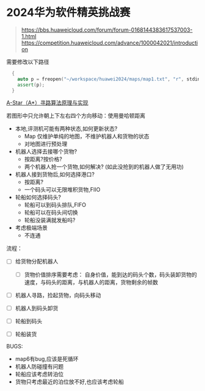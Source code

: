 # 2024华为软件精英挑战赛
> https://bbs.huaweicloud.com/forum/forum-0168144383617537003-1.html
> https://competition.huaweicloud.com/advance/1000042021/introduction



需要修改以下路径

```cpp
  {
    auto p = freopen("~/workspace/huawei2024/maps/map1.txt", "r", stdin);
    assert(p);
  }
```


[A-Star（A*）寻路算法原理与实现](https://zhuanlan.zhihu.com/p/385733813)

若图形中只允许朝上下左右四个方向移动：使用曼哈顿距离


- 本地,评测机可能有两种状态,如何更新状态?
  - Map 仅维护单纯的地图，不维护机器人和货物的状态
  - 对地图进行预处理
- 机器人选择去接哪个货物?
  - 按距离?按价格?
  - 两个机器人抢一个货物,如何解决? (如此没抢到的机器人做了无用功)
- 机器人接到货物后,如何选择港口?
  - 按距离?
  - 一个码头可以无限堆积货物,FIIO
- 轮船如何选择码头?
  - 轮船可以到码头排队,FIFO
  - 轮船可以在码头间切换
  - 轮船没装满就发船吗?
- 考虑极端场景
  - 不连通


流程：

- [ ] 给货物分配机器人
  - [ ] 货物价值排序需要考虑： 自身价值，能到达的码头个数，码头装卸货物的速度，与码头的距离，与机器人的距离，货物剩余的帧数
- [ ] 机器人寻路，捡起货物，向码头移动
- [ ] 机器人到码头卸货
- [ ] 轮船到码头
- [ ] 轮船装货


BUGS:
- map6有bug,应该是死循环
- 机器人防碰撞有问题
- 轮船应该考虑转泊位
- 货物只考虑最近的泊位放不好,也应该考虑轮船